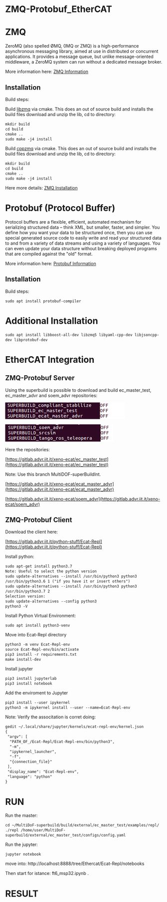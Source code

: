 # ZMQ-Protobuf_EtherCAT

# ZMQ
ZeroMQ (also spelled ØMQ, 0MQ or ZMQ) is a high-performance asynchronous messaging library, aimed at use in distributed or concurrent applications. It provides a message queue, but unlike message-oriented middleware, a ZeroMQ system can run without a dedicated message broker.

More information here: [ZMQ Information](https://zeromq.org/)

## Installation  
Build steps:

Build [libzmq](https://github.com/zeromq/libzmq) via cmake. This does an out of source build and installs the build files download and unzip the lib, cd to directory:
```
mkdir build
cd build
cmake ..
sudo make -j4 install
```
        
Build [cppzmq](https://github.com/zeromq/cppzmq) via cmake. This does an out of source build and installs the build files
download and unzip the lib, cd to directory:
```
mkdir build
cd build
cmake ..
sudo make -j4 install
```


Here more details: [ZMQ Installation](https://github.com/zeromq/cppzmq)

# Protobuf (Protocol Buffer)
Protocol buffers are a flexible, efficient, automated mechanism for serializing structured data – think XML, but smaller, faster, and simpler. You define how you want your data to be structured once, then you can use special generated source code to easily write and read your structured data to and from a variety of data streams and using a variety of languages. You can even update your data structure without breaking deployed programs that are compiled against the "old" format. 

More information here: [Protobuf Information](https://developers.google.com/protocol-buffers)

## Installation  
Build steps:

```
sudo apt install protobuf-compiler

```

# Additional Installation

```
sudo apt install libboost-all-dev libzmq5 libyaml-cpp-dev libjsoncpp-dev libprotobuf-dev

```

# EtherCAT Integration

## ZMQ-Protobuf Server
Using the superbuild is possible to download and build ec_master_test, ec_master_advr and soem_advr repositories:

![firstImage](https://github.com/ADVRHumanoids/ZMQ-Protobuf_EtherCAT/blob/master/img/ec_master_advr%26test.png)

![secondImage](https://github.com/ADVRHumanoids/ZMQ-Protobuf_EtherCAT/blob/master/img/soem_advr.png)

Here the repositories:

[https://gitlab.advr.iit.it/xeno-ecat/ec_master_test](https://gitlab.advr.iit.it/xeno-ecat/ec_master_test)

Note: Use this branch MultiDOF-superBuildInt.

[https://gitlab.advr.iit.it/xeno-ecat/ecat_master_advr](https://gitlab.advr.iit.it/xeno-ecat/ecat_master_advr)

[https://gitlab.advr.iit.it/xeno-ecat/soem_advr](https://gitlab.advr.iit.it/xeno-ecat/soem_advr)

## ZMQ-Protobuf Client

Download the client here:

[https://gitlab.advr.iit.it/python-stuff/Ecat-Repl](https://gitlab.advr.iit.it/python-stuff/Ecat-Repl)

Install python:

```
sudo apt-get install python3.7
Note: Useful to select the python version
sudo update-alternatives --install /usr/bin/python3 python3 /usr/bin/python3.6 1 ("if you have it or insert others")
sudo update-alternatives --install /usr/bin/python3 python3 /usr/bin/python3.7 2
Selection version:
sudo update-alternatives --config python3
python3 -V
```

Install Python Virtual Environment:

```
sudo apt install python3-venv

```
Move into Ecat-Repl directory

```
python3 -m venv Ecat-Repl-env
source Ecat-Repl-env/bin/activate
pip3 install -r requirements.txt
make install-dev
```
Install jupyter 
```
pip3 install jupyterlab
pip3 install notebook
```
Add the enviroment to Jupyter 
```
pip3 install --user ipykernel
python3 -m ipykernel install --user --name=Ecat-Repl-env
```
Note: Verify the associtation is corret doing:

```
gedit ~/.local/share/jupyter/kernels/ecat-repl-env/kernel.json 
{
 "argv": [
  "PATH_OF_/Ecat-Repl/Ecat-Repl-env/bin/python3",
  "-m",
  "ipykernel_launcher",
  "-f",
  "{connection_file}"
 ],
 "display_name": "Ecat-Repl-env",
 "language": "python"
}
```
# RUN

Run the master:
```
cd ~/MultiDoF-superbuild/build/external/ec_master_test/examples/repl/
./repl /home/user/MultiDoF-superbuild/external/ec_master_test/configs/config.yaml
```
Run the jupyter:
```
jupyter notebook
```
move into: http://localhost:8888/tree/Ethercat/Ecat-Repl/notebooks

Then start for istance: ft6_msp32.ipynb .

# RESULT

